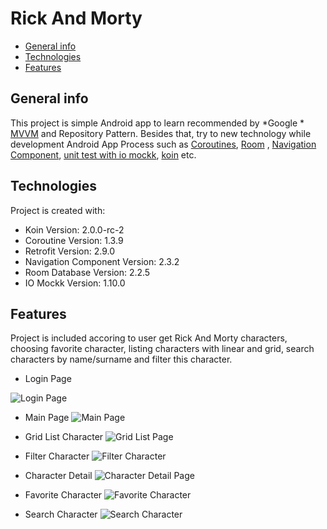 # Rick And Morty
* [General info](#general-info)
* [Technologies](#technologies)
* [Features](#features)

## General info
This project is simple Android app to learn recommended by *Google * [MVVM](https://developer.android.com/jetpack/guide)
and  Repository Pattern. Besides that, try to new technology while development Android App Process
such as [Coroutines](https://developer.android.com/kotlin/coroutines), [Room](https://developer.android.com/training/data-storage/room)
, [Navigation Component](https://developer.android.com/guide/navigation/navigation-getting-started),
[unit test with io mockk](https://mockk.io/), [koin](https://insert-koin.io/) etc.



## Technologies
Project is created with:
* Koin Version: 2.0.0-rc-2
* Coroutine Version: 1.3.9
* Retrofit Version: 2.9.0
* Navigation Component Version: 2.3.2
* Room Database Version: 2.2.5
* IO Mockk Version: 1.10.0

## Features
Project is included accoring to user get Rick And Morty characters, choosing favorite character,
listing characters with linear and grid, search characters by name/surname  and filter this character.

* Login Page

![Login Page](https://github.com/CihatBostanci/RickAndMortyCharacters/blob/master/app/src/main/res/drawable-v24/giris.png?raw=true "Login Page")

* Main Page
![Main Page](https://github.com/CihatBostanci/RickAndMortyCharacters/blob/master/app/src/main/res/drawable-v24/main.png?raw=true "Main Page")

* Grid List Character
![Grid List Page](https://github.com/CihatBostanci/RickAndMortyCharacters/blob/master/app/src/main/res/drawable-v24/gridmain.png?raw=true "Grid Main Page")

* Filter Character
![Filter Character](https://github.com/CihatBostanci/RickAndMortyCharacters/blob/master/app/src/main/res/drawable-v24/filtermain.png?raw=true "Filter Character")

* Character Detail
![Character Detail Page](https://github.com/CihatBostanci/RickAndMortyCharacters/blob/master/app/src/main/res/drawable-v24/characterdetail.png?raw=true "Character Detail Page")

* Favorite Character
![Favorite Character](https://github.com/CihatBostanci/RickAndMortyCharacters/blob/master/app/src/main/res/drawable-v24/favoritecharacter.png?raw=true "Favorite Character")

* Search Character
![Search Character](https://github.com/CihatBostanci/RickAndMortyCharacters/blob/master/app/src/main/res/drawable-v24/searchcharacter.png?raw=true "Search Character")
